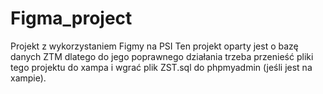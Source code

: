 # Figma_project
Projekt z wykorzystaniem Figmy na PSI
Ten projekt oparty jest o bazę danych ZTM dlatego do jego poprawnego działania trzeba przenieść pliki tego projektu do xampa
i wgrać plik ZST.sql do phpmyadmin (jeśli jest na xampie).
